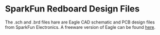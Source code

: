 SparkFun Redboard Design Files
=====================================

The .sch and .brd files hare are Eagle CAD schematic and PCB design files from SparkFun Electronics.
A freeware version of Eagle can be found [here](http://www.cadsoftusa.com/download-eagle/freeware/). 

